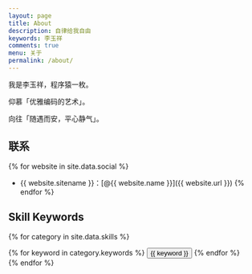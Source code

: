```yaml
---
layout: page
title: About
description: 自律给我自由
keywords: 李玉祥
comments: true
menu: 关于
permalink: /about/
---
```


我是李玉祥，程序猿一枚。

仰慕「优雅编码的艺术」。

向往「随遇而安，平心静气」。

## 联系

{% for website in site.data.social %}
* {{ website.sitename }}：[@{{ website.name }}]({{ website.url }})
{% endfor %}

## Skill Keywords

{% for category in site.data.skills %}
<div class="btn-inline">
{% for keyword in category.keywords %}
<button class="btn btn-outline" type="button">{{ keyword }}</button>
{% endfor %}
</div>
{% endfor %}
